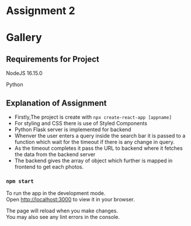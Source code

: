 # Assignment 2
# Gallery


## Requirements for Project

NodeJS 16.15.0

Python 

## Explanation of Assignment
- Firstly,The project is create with `npx create-react-app [appname]`
- For styling and CSS there is use of Styled Components
- Python Flask server  is implemented for backend
- Whenver the user enters a query inside the search bar it is passed to a function which wait for the timeout if there is any  change in query.
- As the timeout completes it pass the URL to backend where it fetches the data from the backend server
- The backend gives the array of object which further is mapped in frontend to get each photos.

### `npm start`

To run the app in the development mode.\
Open [http://localhost:3000](http://localhost:3000) to view it in your browser.

The page will reload when you make changes.\
You may also see any lint errors in the console.
